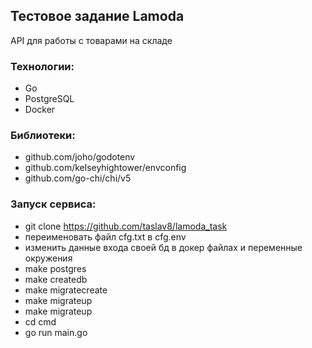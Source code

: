 ## Тестовое задание Lamoda

API для работы с товарами на складе

### Технологии:
- Go
- PostgreSQL
- Docker

### Библиотеки:

- github.com/joho/godotenv
- github.com/kelseyhightower/envconfig
- github.com/go-chi/chi/v5

### Запуск сервиса:
- git clone https://github.com/taslav8/lamoda_task
- переименовать файл cfg.txt в cfg.env
- изменить данные входа своей бд в докер файлах и переменные окружения
- make postgres
- make createdb
- make migratecreate
- make migrateup
- make migrateup
- cd cmd 
- go run main.go